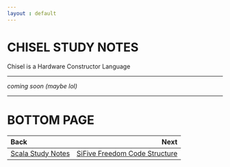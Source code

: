```yaml
---
layout : default
---
```


# CHISEL STUDY NOTES

Chisel is a Hardware Constructor Language

* * *

*coming soon (maybe lol)*

* * *

# BOTTOM PAGE

| Back | Next |
| :--- | ---: |
| [Scala Study Notes](./scala.md) | [SiFive Freedom Code Structure](./freedom.md) |

